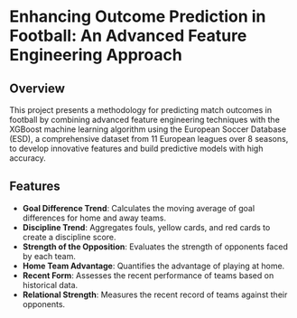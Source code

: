 # Enhancing Outcome Prediction in Football: An Advanced Feature Engineering Approach

## Overview
This project presents a methodology for predicting match outcomes in football by combining advanced feature engineering techniques with the XGBoost machine learning algorithm using the European Soccer Database (ESD), a comprehensive dataset from 11 European leagues over 8 seasons, to develop innovative features and build predictive models with high accuracy.

## Features
- **Goal Difference Trend**: Calculates the moving average of goal differences for home and away teams.
- **Discipline Trend**: Aggregates fouls, yellow cards, and red cards to create a discipline score.
- **Strength of the Opposition**: Evaluates the strength of opponents faced by each team.
- **Home Team Advantage**: Quantifies the advantage of playing at home.
- **Recent Form**: Assesses the recent performance of teams based on historical data.
- **Relational Strength**: Measures the recent record of teams against their opponents.

